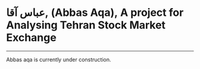 # عباس آقا, (Abbas Aqa), A project for Analysing Tehran Stock Market Exchange

---

Abbas aqa is currently under construction.
